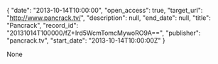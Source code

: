 {
  "date": "2013-10-14T10:00:00", 
  "open_access": true, 
  "target_url": "http://www.pancrack.tv/", 
  "description": null, 
  "end_date": null, 
  "title": "Pancrack", 
  "record_id": "20131014T100000/fZ+Ird5WcmTomcMywoRO9A==", 
  "publisher": "pancrack.tv", 
  "start_date": "2013-10-14T10:00:00Z"
}

None